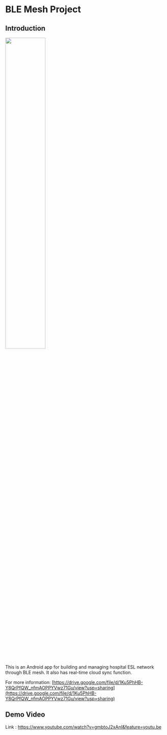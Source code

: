 # BLE Mesh Project

## Introduction

<img decoding="async" src="https://imgur.com/undefined" width="50%">

This is an Android app for building and managing hospital ESL network through BLE mesh. It also has real-time cloud sync function.

For more information: 
[https://drive.google.com/file/d/1Ku5PhHB-Y8QrPfQW_nfmAOPPYVwz71Gu/view?usp=sharing](https://drive.google.com/file/d/1Ku5PhHB-Y8QrPfQW_nfmAOPPYVwz71Gu/view?usp=sharing)

## Demo Video
Link : https://www.youtube.com/watch?v=gmbtoJ2xAnI&feature=youtu.be

